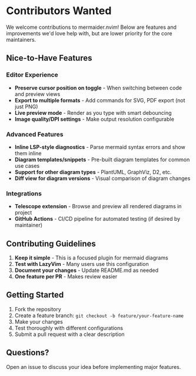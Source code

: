 # Contributors Wanted

We welcome contributions to mermaider.nvim! Below are features and improvements we'd love help with, but are lower priority for the core maintainers.

## Nice-to-Have Features

### Editor Experience
- **Preserve cursor position on toggle** - When switching between code and preview views
- **Export to multiple formats** - Add commands for SVG, PDF export (not just PNG)
- **Live preview mode** - Render as you type with smart debouncing
- **Image quality/DPI settings** - Make output resolution configurable

### Advanced Features
- **Inline LSP-style diagnostics** - Parse mermaid syntax errors and show them inline
- **Diagram templates/snippets** - Pre-built diagram templates for common use cases
- **Support for other diagram types** - PlantUML, GraphViz, D2, etc.
- **Diff view for diagram versions** - Visual comparison of diagram changes

### Integrations
- **Telescope extension** - Browse and preview all rendered diagrams in project
- **GitHub Actions** - CI/CD pipeline for automated testing (if desired by maintainer)

## Contributing Guidelines

1. **Keep it simple** - This is a focused plugin for mermaid diagrams
2. **Test with LazyVim** - Many users use this configuration
3. **Document your changes** - Update README.md as needed
4. **One feature per PR** - Makes review easier

## Getting Started

1. Fork the repository
2. Create a feature branch: `git checkout -b feature/your-feature-name`
3. Make your changes
4. Test thoroughly with different configurations
5. Submit a pull request with a clear description

## Questions?

Open an issue to discuss your idea before implementing major features.